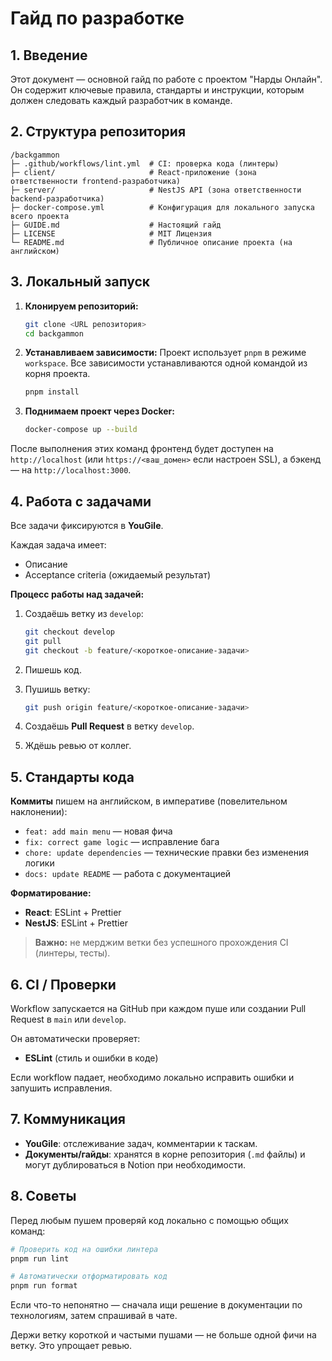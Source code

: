 # Гайд по разработке

## 1. Введение

Этот документ — основной гайд по работе с проектом "Нарды Онлайн". Он содержит ключевые правила, стандарты и инструкции, которым должен следовать каждый разработчик в команде.

## 2. Структура репозитория

```
/backgammon
├─ .github/workflows/lint.yml  # CI: проверка кода (линтеры)
├─ client/                     # React-приложение (зона ответственности frontend-разработчика)
├─ server/                     # NestJS API (зона ответственности backend-разработчика)
├─ docker-compose.yml          # Конфигурация для локального запуска всего проекта
├─ GUIDE.md                    # Настоящий гайд
├─ LICENSE                     # MIT Лицензия
└─ README.md                   # Публичное описание проекта (на английском)
```

## 3. Локальный запуск

1.  **Клонируем репозиторий:**
    ```bash
    git clone <URL репозитория>
    cd backgammon
    ```

2.  **Устанавливаем зависимости:**
    Проект использует `pnpm` в режиме `workspace`. Все зависимости устанавливаются одной командой из корня проекта.
    ```bash
    pnpm install
    ```

3.  **Поднимаем проект через Docker:**
    ```bash
    docker-compose up --build
    ```

После выполнения этих команд фронтенд будет доступен на `http://localhost` (или `https://<ваш_домен>` если настроен SSL), а бэкенд — на `http://localhost:3000`.

## 4. Работа с задачами

Все задачи фиксируются в **YouGile**.

Каждая задача имеет:
-   Описание
-   Acceptance criteria (ожидаемый результат)

**Процесс работы над задачей:**

1.  Создаёшь ветку из `develop`:
    ```bash
    git checkout develop
    git pull
    git checkout -b feature/<короткое-описание-задачи>
    ```

2.  Пишешь код.

3.  Пушишь ветку:
    ```bash
    git push origin feature/<короткое-описание-задачи>
    ```

4.  Создаёшь **Pull Request** в ветку `develop`.

5.  Ждёшь ревью от коллег.

## 5. Стандарты кода

**Коммиты** пишем на английском, в императиве (повелительном наклонении):
-   `feat: add main menu` — новая фича
-   `fix: correct game logic` — исправление бага
-   `chore: update dependencies` — технические правки без изменения логики
-   `docs: update README` — работа с документацией

**Форматирование:**
-   **React**: ESLint + Prettier
-   **NestJS**: ESLint + Prettier

> **Важно:** не мерджим ветки без успешного прохождения CI (линтеры, тесты).

## 6. CI / Проверки

Workflow запускается на GitHub при каждом пуше или создании Pull Request в `main` или `develop`.

Он автоматически проверяет:
-   **ESLint** (стиль и ошибки в коде)

Если workflow падает, необходимо локально исправить ошибки и запушить исправления.

## 7. Коммуникация

-   **YouGile**: отслеживание задач, комментарии к таскам.
-   **Документы/гайды**: хранятся в корне репозитория (`.md` файлы) и могут дублироваться в Notion при необходимости.

## 8. Советы

Перед любым пушем проверяй код локально с помощью общих команд:

```bash
# Проверить код на ошибки линтера
pnpm run lint

# Автоматически отформатировать код
pnpm run format
```

Если что-то непонятно — сначала ищи решение в документации по технологиям, затем спрашивай в чате.

Держи ветку короткой и частыми пушами — не больше одной фичи на ветку. Это упрощает ревью.
